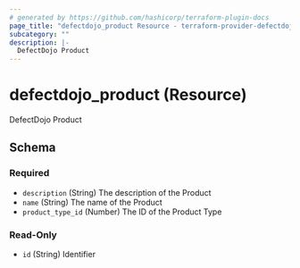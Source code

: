```yaml
---
# generated by https://github.com/hashicorp/terraform-plugin-docs
page_title: "defectdojo_product Resource - terraform-provider-defectdojo"
subcategory: ""
description: |-
  DefectDojo Product
---
```


# defectdojo_product (Resource)

DefectDojo Product



<!-- schema generated by tfplugindocs -->
## Schema

### Required

- `description` (String) The description of the Product
- `name` (String) The name of the Product
- `product_type_id` (Number) The ID of the Product Type

### Read-Only

- `id` (String) Identifier


